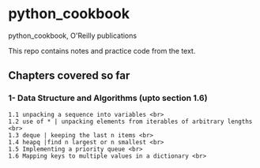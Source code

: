 # python_cookbook
python_cookbook, O'Reilly publications


This repo contains notes and practice code from the text. <br> 

## Chapters covered so far <br>
### 1- Data Structure and Algorithms (upto section 1.6) <br> 
    1.1 unpacking a sequence into variables <br>
    1.2 use of * | unpacking elements from iterables of arbitrary lengths  <br>
    1.3 deque | keeping the last n items <br>
    1.4 heapq |find n largest or n smallest <br>
    1.5 Implementing a priority queue <br>
    1.6 Mapping keys to multiple values in a dictionary <br> 
